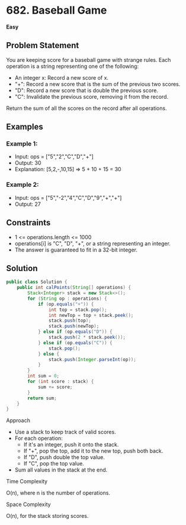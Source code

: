 # 682. Baseball Game
**Easy**

## Problem Statement
You are keeping score for a baseball game with strange rules. Each operation is a string representing one of the following:
- An integer x: Record a new score of x.
- "+": Record a new score that is the sum of the previous two scores.
- "D": Record a new score that is double the previous score.
- "C": Invalidate the previous score, removing it from the record.

Return the sum of all the scores on the record after all operations.

## Examples
### Example 1:
- Input: ops = ["5","2","C","D","+"]
- Output: 30
- Explanation: [5,2,-,10,15] => 5 + 10 + 15 = 30

### Example 2:
- Input: ops = ["5","-2","4","C","D","9","+","+"]
- Output: 27

## Constraints
- 1 <= operations.length <= 1000
- operations[i] is "C", "D", "+", or a string representing an integer.
- The answer is guaranteed to fit in a 32-bit integer.

## Solution
```java
public class Solution {
	public int calPoints(String[] operations) {
		Stack<Integer> stack = new Stack<>();
		for (String op : operations) {
			if (op.equals("+")) {
				int top = stack.pop();
				int newTop = top + stack.peek();
				stack.push(top);
				stack.push(newTop);
			} else if (op.equals("D")) {
				stack.push(2 * stack.peek());
			} else if (op.equals("C")) {
				stack.pop();
			} else {
				stack.push(Integer.parseInt(op));
			}
		}
		int sum = 0;
		for (int score : stack) {
			sum += score;
		}
		return sum;
	}
}
```

Approach

- Use a stack to keep track of valid scores.
- For each operation:
  - If it's an integer, push it onto the stack.
  - If "+", pop the top, add it to the new top, push both back.
  - If "D", push double the top value.
  - If "C", pop the top value.
- Sum all values in the stack at the end.

Time Complexity

O(n), where n is the number of operations.

Space Complexity

O(n), for the stack storing scores.
